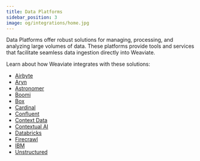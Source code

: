 ```yaml
---
title: Data Platforms
sidebar_position: 3
image: og/integrations/home.jpg
---
```


Data Platforms offer robust solutions for managing, processing, and analyzing large volumes of data. These platforms provide tools and services that facilitate seamless data ingestion directly into Weaviate. 

Learn about how Weaviate integrates with these solutions:
* [Airbyte](/integrations/data-platforms/airbyte/)
* [Aryn](/integrations/data-platforms/aryn/)
* [Astronomer](/integrations/data-platforms/astronomer/)
* [Boomi](/integrations/data-platforms/boomi/)
* [Box](/integrations/data-platforms/box/)
* [Cardinal](/integrations/data-platforms/cardinal/)
* [Confluent](/integrations/data-platforms/confluent)
* [Context Data](/integrations/data-platforms/context-data/)
* [Contextual AI](/integrations/data-platforms/contextual-ai/)
* [Databricks](/integrations/data-platforms/databricks/)
* [Firecrawl](/integrations/data-platforms/firecrawl/)
* [IBM](/integrations/data-platforms/ibm/)
* [Unstructured](/integrations/data-platforms/unstructured)
